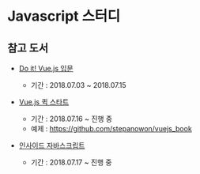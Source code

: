 # Javascript 스터디

## 참고 도서
* [Do it! Vue.js 입문](https://book.naver.com/bookdb/book_detail.nhn?bid=13256615)
  - 기간 : 2018.07.03 ~ 2018.07.15

* [Vue.js 퀵 스타트](https://book.naver.com/bookdb/book_detail.nhn?bid=12481190)
  - 기간 : 2018.07.16 ~ 진행 중
  - 예제 : https://github.com/stepanowon/vuejs_book

* [인사이드 자바스크립트](https://book.naver.com/bookdb/book_detail.nhn?bid=7400243)
  - 기간 : 2018.07.17 ~ 진행 중
